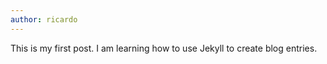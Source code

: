 ```yaml
---
author: ricardo
---
```


This is my first post. I am learning how to use Jekyll to create blog entries.
